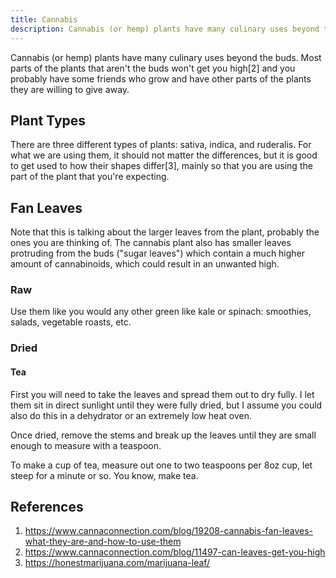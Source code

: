 ```yaml
---
title: Cannabis
description: Cannabis (or hemp) plants have many culinary uses beyond the buds.
---
```


Cannabis (or hemp) plants have many culinary uses beyond the buds. Most parts of the plants that aren't the buds won't get you high[2] and you probably have some friends who grow and have other parts of the plants they are willing to give away.

## Plant Types

There are three different types of plants: sativa, indica, and ruderalis. For what we are using them, it should not matter the differences, but it is good to get used to how their shapes differ[3], mainly so that you are using the part of the plant that you're expecting.

## Fan Leaves

Note that this is talking about the larger leaves from the plant, probably the ones you are thinking of. The cannabis plant also has smaller leaves protruding from the buds ("sugar leaves") which contain a much higher amount of cannabinoids, which could result in an unwanted high.

### Raw

Use them like you would any other green like kale or spinach: smoothies, salads, vegetable roasts, etc.

### Dried

#### Tea

First you will need to take the leaves and spread them out to dry fully. I let them sit in direct sunlight until they were fully dried, but I assume you could also do this in a dehydrator or an extremely low heat oven.

Once dried, remove the stems and break up the leaves until they are small enough to measure with a teaspoon.

To make a cup of tea, measure out one to two teaspoons per 8oz cup, let steep for a minute or so. You know, make tea.

## References

1. https://www.cannaconnection.com/blog/19208-cannabis-fan-leaves-what-they-are-and-how-to-use-them
1. https://www.cannaconnection.com/blog/11497-can-leaves-get-you-high
1. https://honestmarijuana.com/marijuana-leaf/